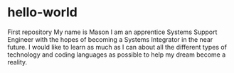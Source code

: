 # hello-world
First repository
My name is Mason
I am an apprentice Systems Support Engineer with the hopes of becoming a Systems Integrator in the near future. 
I would like to learn as much as I can about all the different types of technology and coding languages as possible to help my dream become a reality.
